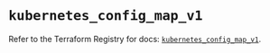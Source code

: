 # `kubernetes_config_map_v1`

Refer to the Terraform Registry for docs: [`kubernetes_config_map_v1`](https://registry.terraform.io/providers/hashicorp/kubernetes/2.28.0/docs/resources/config_map_v1).
